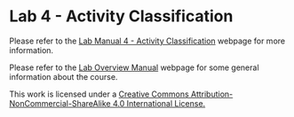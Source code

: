 # Lab 4 - Activity Classification
Please refer to the [Lab Manual 4 - Activity Classification](https://docs.google.com/document/d/e/2PACX-1vRiK9DdiVfZhzQ3Se8iVLDbLSm7rhfTZxSjeYIXPfmtzE9qFc21SuxAePViFvmOszeS02AMYbOkFGTP/pub) webpage for more information. 

Please refer to the [Lab Overview Manual](https://docs.google.com/document/d/e/2PACX-1vTr1zOyrUedA1yx76olfDe5jn88miCNb3EJcC3INmy8nDmbJ8N5Y0B30EBoOunsWbA2DGOVWpgJzIs9/pub) webpage for some general information about the course. 


This work is licensed under a [Creative Commons Attribution-NonCommercial-ShareAlike 4.0 International License.](https://creativecommons.org/licenses/by-nc-sa/4.0/)			
